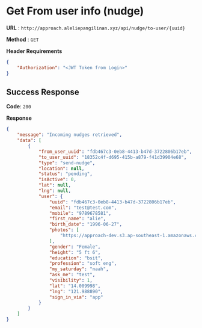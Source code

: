 # Get From user info (nudge)

**URL** : `http://approach.aleliepangilinan.xyz/api/nudge/to-user/{uuid}`

**Method** : `GET`

**Header Requirements**
```json
{
    "Authorization": "<JWT Token from Login>"
}
```

## Success Response
**Code**: `200`

**Response**
```json
{
    "message": "Incoming nudges retrieved",
    "data": [
        {
            "from_user_uuid": "fdb467c3-0eb8-4413-b47d-3722806b17eb",
            "to_user_uuid": "18352c4f-d695-415b-a879-f41d39904e68",
            "type": "send-nudge",
            "location": null,
            "status": "pending",
            "isActive": 0,
            "lat": null,
            "lng": null,
            "user": {
                "uuid": "fdb467c3-0eb8-4413-b47d-3722806b17eb",
                "email": "test@test.com",
                "mobile": "9789678581",
                "first_name": "alie",
                "birth_date": "1996-06-27",
                "photos": [
                    "https://approach-dev.s3.ap-southeast-1.amazonaws.com/user/profile_images/1617269737.jpg"
                ],
                "gender": "Female",
                "height": "5 ft 6",
                "education": "bsit",
                "profession": "soft eng",
                "my_saturday": "naah",
                "ask_me": "test",
                "visibility": 1,
                "lat": "14.009998",
                "lng": "121.988890",
                "sign_in_via": "app"
            }
        }
    ]
}
```
